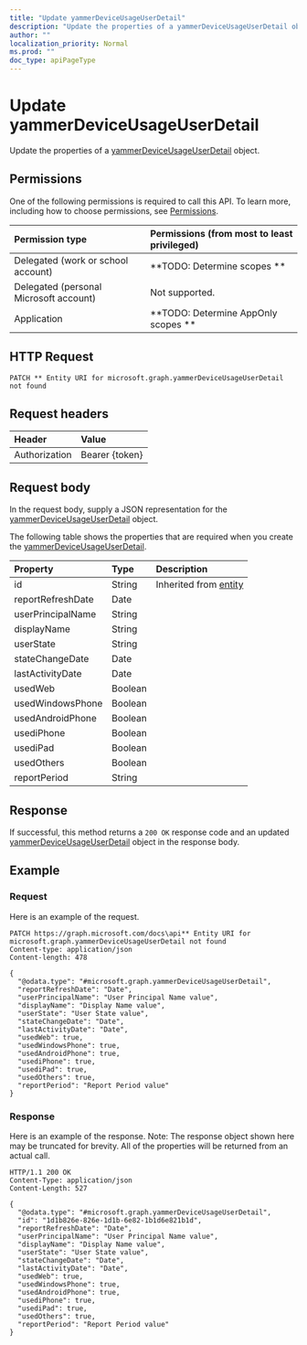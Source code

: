 ```yaml
---
title: "Update yammerDeviceUsageUserDetail"
description: "Update the properties of a yammerDeviceUsageUserDetail object."
author: ""
localization_priority: Normal
ms.prod: ""
doc_type: apiPageType
---
```


# Update yammerDeviceUsageUserDetail

Update the properties of a [yammerDeviceUsageUserDetail](../resources/yammerdeviceusageuserdetail.md) object.

## Permissions
One of the following permissions is required to call this API. To learn more, including how to choose permissions, see [Permissions](/concepts/permissions-reference.md).

|Permission type|Permissions (from most to least privileged)|
|:---|:---|
|Delegated (work or school account)|**TODO: Determine scopes **|
|Delegated (personal Microsoft account)|Not supported.|
|Application|**TODO: Determine AppOnly scopes **|

## HTTP Request
<!-- {
  "blockType": "ignored"
}
-->
``` http
PATCH ** Entity URI for microsoft.graph.yammerDeviceUsageUserDetail not found
```

## Request headers
|Header|Value|
|:---|:---|
|Authorization|Bearer {token}|

## Request body
In the request body, supply a JSON representation for the [yammerDeviceUsageUserDetail](../resources/yammerDeviceUsageUserDetail.md) object.

The following table shows the properties that are required when you create the [yammerDeviceUsageUserDetail](../resources/yammerdeviceusageuserdetail.md).

|Property|Type|Description|
|:---|:---|:---|
|id|String| Inherited from [entity](../resources/entity.md)|
|reportRefreshDate|Date||
|userPrincipalName|String||
|displayName|String||
|userState|String||
|stateChangeDate|Date||
|lastActivityDate|Date||
|usedWeb|Boolean||
|usedWindowsPhone|Boolean||
|usedAndroidPhone|Boolean||
|usediPhone|Boolean||
|usediPad|Boolean||
|usedOthers|Boolean||
|reportPeriod|String||



## Response
If successful, this method returns a `200 OK` response code and an updated [yammerDeviceUsageUserDetail](../resources/yammerdeviceusageuserdetail.md) object in the response body.

## Example

### Request
Here is an example of the request.
<!-- {
  "blockType": "request",
  "name": "update_yammerdeviceusageuserdetail"
}
-->
``` http
PATCH https://graph.microsoft.com/docs\api** Entity URI for microsoft.graph.yammerDeviceUsageUserDetail not found
Content-type: application/json
Content-length: 478

{
  "@odata.type": "#microsoft.graph.yammerDeviceUsageUserDetail",
  "reportRefreshDate": "Date",
  "userPrincipalName": "User Principal Name value",
  "displayName": "Display Name value",
  "userState": "User State value",
  "stateChangeDate": "Date",
  "lastActivityDate": "Date",
  "usedWeb": true,
  "usedWindowsPhone": true,
  "usedAndroidPhone": true,
  "usediPhone": true,
  "usediPad": true,
  "usedOthers": true,
  "reportPeriod": "Report Period value"
}
```

### Response
Here is an example of the response. Note: The response object shown here may be truncated for brevity. All of the properties will be returned from an actual call.
<!-- {
  "blockType": "response",
  "truncated": true
}
-->
``` http
HTTP/1.1 200 OK
Content-Type: application/json
Content-Length: 527

{
  "@odata.type": "#microsoft.graph.yammerDeviceUsageUserDetail",
  "id": "1d1b826e-826e-1d1b-6e82-1b1d6e821b1d",
  "reportRefreshDate": "Date",
  "userPrincipalName": "User Principal Name value",
  "displayName": "Display Name value",
  "userState": "User State value",
  "stateChangeDate": "Date",
  "lastActivityDate": "Date",
  "usedWeb": true,
  "usedWindowsPhone": true,
  "usedAndroidPhone": true,
  "usediPhone": true,
  "usediPad": true,
  "usedOthers": true,
  "reportPeriod": "Report Period value"
}
```

